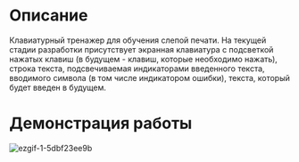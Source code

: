 # Описание
Клавиатурный тренажер для обучения слепой печати. На текущей стадии разработки присутствует экранная клавиатура с подсветкой нажатых клавиш (в будущем - клавиш, которые необходимо нажать), строка текста, подсвечиваемая индикаторами введенного текста, вводимого символа (в том числе индикатором ошибки), текста, который будет введен в будущем.

# Демонстрация работы

![ezgif-1-5dbf23ee9b](https://github.com/buserqub/typing/assets/73015330/b12c8fd7-fb8d-41d9-9579-05ba4014f988)
